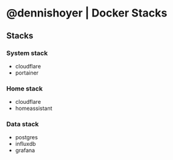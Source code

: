 # @dennishoyer | Docker Stacks

## Stacks

### System stack

- cloudflare
- portainer

### Home stack

- cloudflare
- homeassistant

### Data stack

- postgres
- influxdb
- grafana
